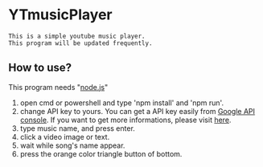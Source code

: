 # YTmusicPlayer
```
This is a simple youtube music player.
This program will be updated frequently.
```

## How to use?

This program needs "[node.js](https://nodejs.org/)"

1. open cmd or powershell and type 'npm install' and 'npm run'.
2. change API key to yours. You can get a API key easily from [Google API console](https://console.developers.google.com/apis/dashboard).
If you want to get more informations, please visit [here](https://developers.google.com/youtube/v3/getting-started).
3. type music name, and press enter.
4. click a video image or text.
5. wait while song's name appear. 
6. press the orange color triangle button of bottom.
